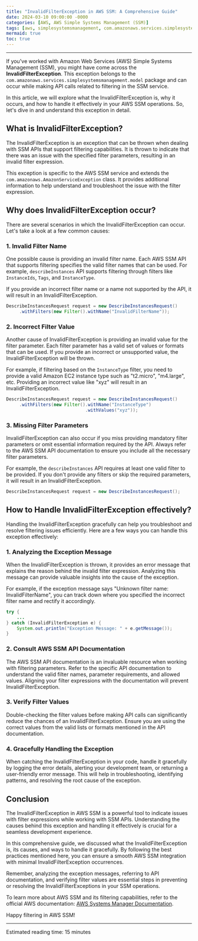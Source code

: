 ```yaml
---
title: "InvalidFilterException in AWS SSM: A Comprehensive Guide"
date: 2024-03-10 09:00:00 -0000
categories: [AWS, AWS Simple Systems Management (SSM)]
tags: [aws, simplesystemsmanagement, com.amazonaws.services.simplesystemsmanagement.model]
mermaid: true
toc: true
---
```



---

If you've worked with Amazon Web Services (AWS) Simple Systems Management (SSM), you might have come across the **InvalidFilterException**. This exception belongs to the `com.amazonaws.services.simplesystemsmanagement.model` package and can occur while making API calls related to filtering in the SSM service.

In this article, we will explore what the InvalidFilterException is, why it occurs, and how to handle it effectively in your AWS SSM operations. So, let's dive in and understand this exception in detail.

## What is InvalidFilterException?

The InvalidFilterException is an exception that can be thrown when dealing with SSM APIs that support filtering capabilities. It is thrown to indicate that there was an issue with the specified filter parameters, resulting in an invalid filter expression.

This exception is specific to the AWS SSM service and extends the `com.amazonaws.AmazonServiceException` class. It provides additional information to help understand and troubleshoot the issue with the filter expression.

## Why does InvalidFilterException occur?

There are several scenarios in which the InvalidFilterException can occur. Let's take a look at a few common causes:

### 1. Invalid Filter Name

One possible cause is providing an invalid filter name. Each AWS SSM API that supports filtering specifies the valid filter names that can be used. For example, `describeInstances` API supports filtering through filters like `InstanceIds`, `Tags`, and `InstanceType`.

If you provide an incorrect filter name or a name not supported by the API, it will result in an InvalidFilterException.

```java
DescribeInstancesRequest request = new DescribeInstancesRequest()
     .withFilters(new Filter().withName("InvalidFilterName"));
```

### 2. Incorrect Filter Value

Another cause of InvalidFilterException is providing an invalid value for the filter parameter. Each filter parameter has a valid set of values or formats that can be used. If you provide an incorrect or unsupported value, the InvalidFilterException will be thrown.

For example, if filtering based on the `InstanceType` filter, you need to provide a valid Amazon EC2 instance type such as "t2.micro", "m4.large", etc. Providing an incorrect value like "xyz" will result in an InvalidFilterException.

```java
DescribeInstancesRequest request = new DescribeInstancesRequest()
     .withFilters(new Filter().withName("InstanceType")
                              .withValues("xyz"));
```

### 3. Missing Filter Parameters

InvalidFilterException can also occur if you miss providing mandatory filter parameters or omit essential information required by the API. Always refer to the AWS SSM API documentation to ensure you include all the necessary filter parameters.

For example, the `describeInstances` API requires at least one valid filter to be provided. If you don't provide any filters or skip the required parameters, it will result in an InvalidFilterException.

```java
DescribeInstancesRequest request = new DescribeInstancesRequest();
```

## How to Handle InvalidFilterException effectively?

Handling the InvalidFilterException gracefully can help you troubleshoot and resolve filtering issues efficiently. Here are a few ways you can handle this exception effectively:

### 1. Analyzing the Exception Message

When the InvalidFilterException is thrown, it provides an error message that explains the reason behind the invalid filter expression. Analyzing this message can provide valuable insights into the cause of the exception.

For example, if the exception message says "Unknown filter name: InvalidFilterName", you can track down where you specified the incorrect filter name and rectify it accordingly.

```java
try {
    ...
} catch (InvalidFilterException e) {
    System.out.println("Exception Message: " + e.getMessage());
}
```

### 2. Consult AWS SSM API Documentation

The AWS SSM API documentation is an invaluable resource when working with filtering parameters. Refer to the specific API documentation to understand the valid filter names, parameter requirements, and allowed values. Aligning your filter expressions with the documentation will prevent InvalidFilterException.

### 3. Verify Filter Values

Double-checking the filter values before making API calls can significantly reduce the chances of an InvalidFilterException. Ensure you are using the correct values from the valid lists or formats mentioned in the API documentation.

### 4. Gracefully Handling the Exception

When catching the InvalidFilterException in your code, handle it gracefully by logging the error details, alerting your development team, or returning a user-friendly error message. This will help in troubleshooting, identifying patterns, and resolving the root cause of the exception.

## Conclusion

The InvalidFilterException in AWS SSM is a powerful tool to indicate issues with filter expressions while working with SSM APIs. Understanding the causes behind this exception and handling it effectively is crucial for a seamless development experience.

In this comprehensive guide, we discussed what the InvalidFilterException is, its causes, and ways to handle it gracefully. By following the best practices mentioned here, you can ensure a smooth AWS SSM integration with minimal InvalidFilterException occurrences.

Remember, analyzing the exception messages, referring to API documentation, and verifying filter values are essential steps in preventing or resolving the InvalidFilterExceptions in your SSM operations.

To learn more about AWS SSM and its filtering capabilities, refer to the official AWS documentation: [AWS Systems Manager Documentation](https://docs.aws.amazon.com/systems-manager/).

Happy filtering in AWS SSM!

---
Estimated reading time: 15 minutes